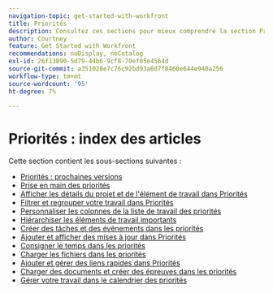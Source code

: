 ```yaml
---
navigation-topic: get-started-with-workfront
title: Priorités
description: Consultez ces sections pour mieux comprendre la section Priorités dans Adobe Workfront.
author: Courtney
feature: Get Started with Workfront
recommendations: noDisplay, noCatalog
exl-id: 26f13890-5d79-44b6-9cf8-70ef05e4564d
source-git-commit: a351028e7c76c92bd93a0d7f8460e644e940a256
workflow-type: tm+mt
source-wordcount: '95'
ht-degree: 7%

---
```


# Priorités : index des articles

Cette section contient les sous-sections suivantes :

* [Priorités : prochaines versions](/help/quicksilver/workfront-basics/priorities/priorities-upcoming-releases.md)
* [Prise en main des priorités](/help/quicksilver/workfront-basics/priorities/get-started-with-priorities.md)
* [Afficher les détails du projet et de l&#39;élément de travail dans Priorités](/help/quicksilver/workfront-basics/priorities/view-task-project-details.md)
* [Filtrer et regrouper votre travail dans Priorités](/help/quicksilver/workfront-basics/priorities/filter-group-work-priorities.md)
* [Personnaliser les colonnes de la liste de travail des priorités](/help/quicksilver/workfront-basics/priorities/customize-worklist-columns.md)
* [Hiérarchiser les éléments de travail importants](/help/quicksilver/workfront-basics/priorities/prioritize-work-items.md)
* [Créer des tâches et des événements dans les priorités](/help/quicksilver/workfront-basics/priorities/create-task-issue-priorities.md)
* [Ajouter et afficher des mises à jour dans Priorités](/help/quicksilver/workfront-basics/priorities/add-view-updates-priorities.md)
* [Consigner le temps dans les priorités](/help/quicksilver/workfront-basics/priorities/log-time-priorities.md)
* [Charger les fichiers dans les priorités](/help/quicksilver/workfront-basics/priorities/upload-files-in-priorities.md)
* [Ajouter et gérer des liens rapides dans Priorités](/help/quicksilver/workfront-basics/priorities/quick-links-priorities.md)
  <!--* [Catch up on work in Priorities](/help/quicksilver/workfront-basics/priorities/catch-me-up.md)-->
* [Charger des documents et créer des épreuves dans les priorités](/help/quicksilver/workfront-basics/priorities/documents-and-proofs-priorities.md)
* [Gérer votre travail dans le calendrier des priorités](/help/quicksilver/workfront-basics/priorities/calendar-priorities.md)